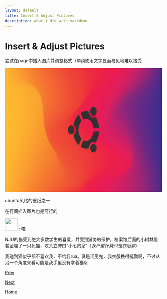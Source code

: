 ```yaml
---
layout: default
title: Insert & Adjust Pictures
description: what i did with markdown
---
```


# Insert & Adjust Pictures

尝试在page中插入图片并调整格式（单纯使用文字显而易见地难以接受

<img src="./fig/wallpaper.jpg"
width="600"
height="400"/>

ubuntu风格的壁纸之一

在行间插入图片也是可行的

<img src="./fig/another-cat.jpg"
width="40"
height="40"/> : 喵

NJU的猫受到绝大多数学生的喜爱，并受到猫协的保护，档案馆后面的小树林里甚至埋了一只死猫，坟头立碑曰“小七的家”（*我严重怀疑只是衣冠冢*）

我碰到猫似乎都不喜欢我，不给我rua。真是活见鬼，我衣服换得挺勤啊，不过从另一个角度来看可能是我手里没有拿着猫条

[Prev](./page-operations.md)

[Next](./insert-audio.md)

[Home](./index.md)